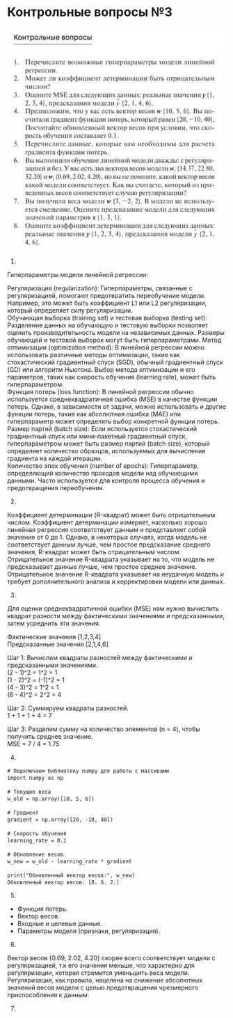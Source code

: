 # Контрольные вопросы №3
![alt text](img/kt3.JPG)  

1.  
Гиперпараметры модели линейной регрессии:

Регуляризация (regularization): Гиперпараметры, связанные с регуляризацией, помогают предотвратить переобучение модели. Например, это может быть коэффициент L1 или L2 регуляризации, который определяет силу регуляризации.  
Обучающая выборка (training set) и тестовая выборка (testing set): Разделение данных на обучающую и тестовую выборки позволяет оценить производительность модели на независимых данных. Размеры обучающей и тестовой выборок могут быть гиперпараметрами.
Метод оптимизации (optimization method): В линейной регрессии можно использовать различные методы оптимизации, такие как стохастический градиентный спуск (SGD), обычный градиентный спуск (GD) или алгоритм Ньютона. Выбор метода оптимизации и его параметров, таких как скорость обучения (learning rate), может быть гиперпараметром.  
Функция потерь (loss function): В линейной регрессии обычно используется среднеквадратичная ошибка (MSE) в качестве функции потерь. Однако, в зависимости от задачи, можно использовать и другие функции потерь, такие как абсолютная ошибка (MAE) или гиперпараметр может определять выбор конкретной функции потерь.  
Размер партий (batch size): Если используется стохастический градиентный спуск или мини-пакетный градиентный спуск, гиперпараметром может быть размер партий (batch size), который определяет количество образцов, используемых для вычисления градиента на каждой итерации.  
Количество эпох обучения (number of epochs): Гиперпараметр, определяющий количество проходов модели над обучающими данными. Часто используется для контроля процесса обучения и предотвращения переобучения.  


2.  
Коэффициент детерминации (R-квадрат) может быть отрицательным числом. Коэффициент детерминации измеряет, насколько хорошо линейная регрессия соответствует данным и представляет собой значение от 0 до 1. Однако, в некоторых случаях, когда модель не соответствует данным лучше, чем простое предсказание среднего значения, R-квадрат может быть отрицательным числом.  
Отрицательное значение R-квадрата указывает на то, что модель не предсказывает данные лучше, чем простое среднее значение.  
Отрицательное значение R-квадрата указывает на неудачную модель и требует дополнительного анализа и корректировки модели или данных.

3.

Для оценки среднеквадратичной ошибки (MSE) нам нужно вычислить квадрат разности между фактическими значениями и предсказанными, затем усреднить эти значения.

Фактические значения [1,2,3,4]  
Предсказанные значения [2,1,4,6]  

Шаг 1: Вычислим квадраты разностей между фактическими и предсказанными значениями.  
(2 - 1)^2 = 1^2 = 1  
(1 - 2)^2 = (-1)^2 = 1  
(4 - 3)^2 = 1^2 = 1  
(6 - 4)^2 = 2^2 = 4  

Шаг 2: Суммируем квадраты разностей.  
1 + 1 + 1 + 4 = 7

Шаг 3: Разделим сумму на количество элементов (n = 4), чтобы получить среднее значение.  
MSE = 7 / 4 = 1.75


4.  
```
# Подключаем библиотеку numpy для работы с массивами
import numpy as np

# Текущие веса
w_old = np.array([10, 5, 6])

# Градиент
gradient = np.array([20, -10, 40])

# Скорость обучения
learning_rate = 0.1

# Обновление весов
w_new = w_old - learning_rate * gradient

print("Обновленный вектор весов:", w_new)
Обновленный вектор весов: [8. 6. 2.]
```

5.

- Функция потерь.  
- Вектор весов.  
- Входные и целевые данные.  
- Параметры модели (признаки, регуляризация).

6.

Вектор весов {0.69, 2.02, 4.20} скорее всего соответствует модели с регуляризацией, т.к его значения меньше, что характерно для регуляризации, которая стремится уменьшить веса модели.
Регуляризация, как правило, нацелена на снижение абсолютных значений весов модели с целью предотвращения чрезмерного приспособления к данным.  

7. 
